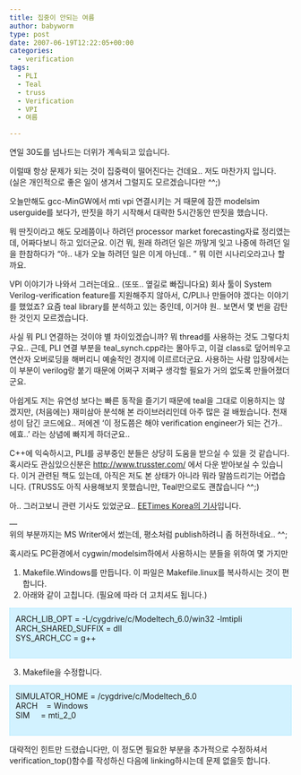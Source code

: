 ```yaml
---
title: 집중이 안되는 여름
author: babyworm
type: post
date: 2007-06-19T12:22:05+00:00
categories:
  - verification
tags:
  - PLI
  - Teal
  - truss
  - Verification
  - VPI
  - 여름

---
```

연일 30도를 넘나드는 더위가 계속되고 있습니다. 

이럴때 항상 문제가 되는 것이 집중력이 떨어진다는 건데요.. 저도 마찬가지 입니다.<br>
(실은 개인적으로 좋은 일이 생겨서 그럴지도 모르겠습니다만 ^^;)

오늘만해도 gcc-MinGW에서 mti vpi 연결시키는 거 때문에 잠깐 modelsim userguide를 보다가, 딴짓을 하기 시작해서 대략한 5시간동안 딴짓을 했습니다. 

뭐 딴짓이라고 해도 모레쯤이나 하려던 processor market forecasting자료 정리였는데, 어짜다보니 하고 있더군요. 이건 뭐, 원래 하려던 일은 까맣게 잊고 나중에 하려던 일을 한참하다가 “아.. 내가 오늘 하려던 일은 이게 아닌데.. ” 뭐 이런 시나리오라고나 할까요.

VPI 이야기가 나와서 그러는데요.. (또또.. 옆길로 빠집니다요) 회사 툴이 System Verilog-verification feature를 지원해주지 않아서, C/PLI나 만들어야 겠다는 이야기를 했었죠? 요즘 teal library를 분석하고 있는 중인데, 이거야 원.. 보면서 몇 번을 감탄한 것인지 모르겠습니다. 

사실 뭐 PLI 연결하는 것이야 별 차이있겠습니까? 뭐 thread를 사용하는 것도 그렇다치구요.. 근데, PLI 연결 부분을 teal_synch.cpp라는 몰아두고, 이걸 class로 덮어씌우고 연산자 오버로딩을 해버리니 예술적인 경지에 이르르더군요. 사용하는 사람 입장에서는 이 부분이 verilog랑 붙기 때문에 어쩌구 저쩌구 생각할 필요가 거의 없도록 만들어졌더군요. 

아쉽게도 저는 유연성 보다는 빠른 동작을 즐기기 때문에 teal을 그대로 이용하지는 않겠지만, (처음에는) 재미삼아 분석해 본 라이브러리인데 아주 많은 걸 배웠습니다. 천재성이 담긴 코드에요.. 저에겐 ‘이 정도쯤은 해야 verification engineer가 되는 건가.. 에효..’ 라는 상념에 빠지게 하더군요.. 

C++에 익숙하시고, PLI를 공부중인 분들은 상당히 도움을 받으실 수 있을 것 같습니다. 혹시라도 관심있으신분은 <A title=http://www.trusster.com/ href="http://www.trusster.com/">http://www.trusster.com/</A> 에서 다운 받아보실 수 있습니다. 이거 관련된 책도 있는데, 아직은 저도 본 상태가 아니라 뭐라 말씀드리기는 어렵습니다. (TRUSS도 아직 사용해보지 못했습니만, Teal만으로도 괜찮습니다 ^^;)

아.. 그러고보니 관련 기사도 있었군요.. [EETimes Korea의 기사][1]입니다. 

—<br>
위의 부분까지는 MS Writer에서 썼는데, 평소처럼 publish하려니 좀 허전하네요.. ^^;

혹시라도 PC환경에서 cygwin/modelsim하에서 사용하시는 분들을 위하여 몇 가지만

1) Makefile.Windows를 만듭니다. 이 파일은 Makefile.linux를 복사하시는 것이 편합니다.<br>
2) 아래와 같이 고칩니다. (필요에 따라 더 고치셔도 됩니다.)<br>

<DIV style="BORDER-RIGHT: #90e0ff 1px dotted; PADDING-RIGHT: 10px; BORDER-TOP: #90e0ff 1px dotted; PADDING-LEFT: 10px; PADDING-BOTTOM: 10px; BORDER-LEFT: #90e0ff 1px dotted; PADDING-TOP: 10px; BORDER-BOTTOM: #90e0ff 1px dotted; BACKGROUND-COLOR: #d2f2ff">
  ARCH_LIB_OPT = -L/cygdrive/c/Modeltech_6.0/win32 -lmtipli<br>ARCH_SHARED_SUFFIX = dll <br>SYS_ARCH_CC = g++<br>              
</DIV>

3) Makefile을 수정합니다. 

<DIV style="BORDER-RIGHT: #90e0ff 1px dotted; PADDING-RIGHT: 10px; BORDER-TOP: #90e0ff 1px dotted; PADDING-LEFT: 10px; PADDING-BOTTOM: 10px; BORDER-LEFT: #90e0ff 1px dotted; PADDING-TOP: 10px; BORDER-BOTTOM: #90e0ff 1px dotted; BACKGROUND-COLOR: #d2f2ff">
  SIMULATOR_HOME = /cygdrive/c/Modeltech_6.0<br>ARCH    = Windows<br>SIM     = mti_2_0<br><br>
</DIV>

대략적인 힌트만 드렸습니다만, 이 정도면 필요한 부분을 추가적으로 수정하셔서 verification_top()함수를 작성하신 다음에 linking하시는데 문제 없을듯 합니다.

 [1]: http://www.eetkorea.com/ART_8800437633_480103_NT_609ccedf.HTM

